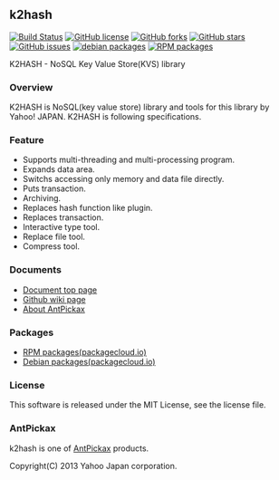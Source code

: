 k2hash
------
[![Build Status](https://travis-ci.org/yahoojapan/k2hash.svg?branch=master)](https://travis-ci.org/yahoojapan/k2hash)
[![GitHub license](https://img.shields.io/badge/license-MIT-blue.svg)](https://raw.githubusercontent.com/yahoojapan/k2hash/master/COPYING)
[![GitHub forks](https://img.shields.io/github/forks/yahoojapan/k2hash.svg)](https://github.com/yahoojapan/k2hash/network)
[![GitHub stars](https://img.shields.io/github/stars/yahoojapan/k2hash.svg)](https://github.com/yahoojapan/k2hash/stargazers)
[![GitHub issues](https://img.shields.io/github/issues/yahoojapan/k2hash.svg)](https://github.com/yahoojapan/k2hash/issues)
[![debian packages](https://img.shields.io/badge/deb-packagecloud.io-844fec.svg)](https://packagecloud.io/antpickax/stable)
[![RPM packages](https://img.shields.io/badge/rpm-packagecloud.io-844fec.svg)](https://packagecloud.io/antpickax/stable)

K2HASH - NoSQL Key Value Store(KVS) library

### Overview
K2HASH is NoSQL(key value store) library and tools for this library by
Yahoo! JAPAN. K2HASH is following specifications.

### Feature
  - Supports multi-threading and multi-processing program.
  - Expands data area.
  - Switchs accessing only memory and data file directly.
  - Puts transaction.
  - Archiving.
  - Replaces hash function like plugin.
  - Replaces transaction.
  - Interactive type tool.
  - Replace file tool.
  - Compress tool.

### Documents
  - [Document top page](https://k2hash.antpick.ax/)
  - [Github wiki page](https://github.com/yahoojapan/k2hash/wiki)
  - [About AntPickax](https://antpick.ax/)

### Packages
  - [RPM packages(packagecloud.io)](https://packagecloud.io/antpickax/stable)
  - [Debian packages(packagecloud.io)](https://packagecloud.io/antpickax/stable)

### License
This software is released under the MIT License, see the license file.

### AntPickax
k2hash is one of [AntPickax](https://yahoojapan.github.io/AntPickax/) products.

Copyright(C) 2013 Yahoo Japan corporation.
